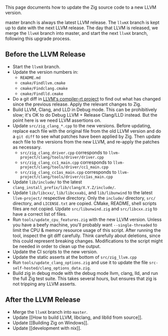 This page documents how to update the Zig source code to a new LLVM version.

master branch is always the latest LLVM release. The `llvmX` branch is kept up to date with the next LLVM release. The day that LLVM is released, we merge the `llvmX` branch into master, and start the next `llvmX` branch, following this upgrade process. 

## Before the LLVM Release

 * Start the `llvmX` branch.
 * Update the version numbers in:
    - `README.md`
    - `cmake/Findllvm.cmake`
    - `cmake/Findclang.cmake`
    - `cmake/Findlld.cmake`
 * Do a git diff in [LLVM's compiler-rt project](https://github.com/llvm/llvm-project) to find out what has changed since the previous release. Apply the relevant changes to Zig.
 * Build LLVM, Clang, and LLD in Debug mode. This can be prohibitively slow; it's OK to do Debug LLVM + Release Clang/LLD instead. But the point here is we need LLVM assertions on.
 * Update `src/zig_clang_*.cpp` to the new versions. Before updating, replace each file with the original file from the old LLVM version and do a `git diff` to see what patches have been applied by Zig. Then update each file to the versions from the new LLVM, and re-apply the patches as necessary.
    * `src/zig_clang_driver.cpp` corresponds to `llvm-project/clang/tools/driver/driver.cpp`
    * `src/zig_clang_cc1_main.cpp` corresponds to `llvm-project/clang/tools/driver/cc1_main.cpp`
    * `src/zig_clang_cc1as_main.cpp` corresponds to `llvm-project/clang/tools/driver/cc1as_main.cpp`
 * Update `lib/include/` to the latest `clang_install_prefix/lib/clang/X.Y.Z/include/`.
 * Update `lib/libcxx/`, `lib/libcxxabi`, and `lib/libunwind` to the latest `llvm-project/` respective directory. Only the `include/` directory, `src/` directory, and `LICENSE.txt` are copied. CMake, README, shell scripts files are not copied. Update `src/libunwind.zig` and `src/libcxx.zig` to have a correct list of files.
 * Run `tools/update_cpu_features.zig` with the new LLVM version. Unless you have a beefy machine, you'll probably want `--single-threaded` to limit the CPU & memory resource usage of this script. After running the tool, inspect the git diff carefully. Think carefully about deletions, since this could represent breaking changes. Modifications to the script might be needed in order to clean up the output.
 * Update the CI scripts to the new version.
 * Update the static asserts at the bottom of `src/zig_llvm.cpp`
 * Run `tools/update_clang_options.zig` and use it to update the file `src-self-hosted/clang_options_data.zig`.
 * Build zig in debug mode with the debug mode llvm, clang, lld, and run the full Zig test suite. This takes several hours, but ensures that zig is not tripping any LLVM asserts.

## After the LLVM Release

 * Merge the `llvmX` branch into `master`.
 * Update [[How to build LLVM, libclang, and liblld from source]].
 * Update [[Building Zig on Windows]].
 * Update [[development with nix]].

